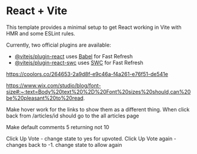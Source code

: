 # React + Vite

This template provides a minimal setup to get React working in Vite with HMR and some ESLint rules.

Currently, two official plugins are available:

- [@vitejs/plugin-react](https://github.com/vitejs/vite-plugin-react/blob/main/packages/plugin-react/README.md) uses [Babel](https://babeljs.io/) for Fast Refresh
- [@vitejs/plugin-react-swc](https://github.com/vitejs/vite-plugin-react-swc) uses [SWC](https://swc.rs/) for Fast Refresh


https://coolors.co/264653-2a9d8f-e9c46a-f4a261-e76f51-de541e


https://www.wix.com/studio/blog/font-size#:~:text=Body%20text%20%2D%20Font%20sizes%20should,can%20be%20pleasant%20to%20read.


Make hover work for the links to show them as a different thing. 
When click back from /articles/id should go to the all articles page


Make default comments 5 returning not 10


Click Up Vote - change state to yes for upvoted.
Click Up Vote again - changes back to -1. change state to allow again
